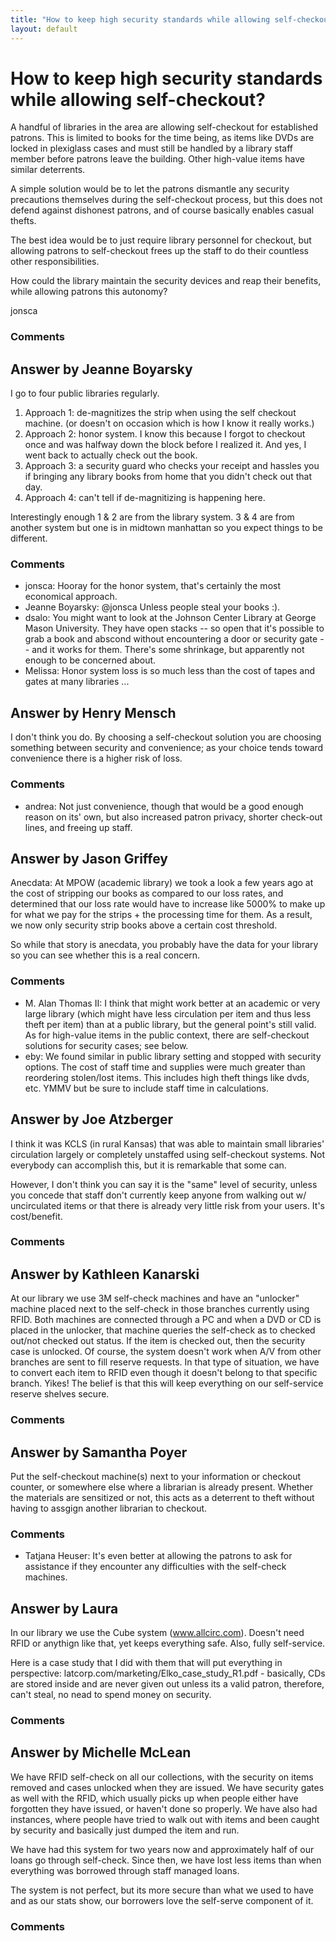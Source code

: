 ```yaml
---
title: "How to keep high security standards while allowing self-checkout?"
layout: default
---
```

How to keep high security standards while allowing self-checkout?
=====================
A handful of libraries in the area are allowing self-checkout for
established patrons. This is limited to books for the time being, as
items like DVDs are locked in plexiglass cases and must still be handled
by a library staff member before patrons leave the building. Other
high-value items have similar deterrents.

A simple solution would be to let the patrons dismantle any security
precautions themselves during the self-checkout process, but this does
not defend against dishonest patrons, and of course basically enables
casual thefts.

The best idea would be to just require library personnel for checkout,
but allowing patrons to self-checkout frees up the staff to do their
countless other responsibilities.

How could the library maintain the security devices and reap their
benefits, while allowing patrons this autonomy?

jonsca

### Comments ###


Answer by Jeanne Boyarsky
----------------
I go to four public libraries regularly.

1.  Approach 1: de-magnitizes the strip when using the self checkout
    machine. (or doesn't on occasion which is how I know it really
    works.)
2.  Approach 2: honor system. I know this because I forgot to checkout
    once and was halfway down the block before I realized it. And yes, I
    went back to actually check out the book.
3.  Approach 3: a security guard who checks your receipt and hassles you
    if bringing any library books from home that you didn't check out
    that day.
4.  Approach 4: can't tell if de-magnitizing is happening here.

Interestingly enough 1 & 2 are from the library system. 3 & 4 are from
another system but one is in midtown manhattan so you expect things to
be different.

### Comments ###
* jonsca: Hooray for the honor system, that's certainly the most economical
approach.
* Jeanne Boyarsky: @jonsca Unless people steal your books :).
* dsalo: You might want to look at the Johnson Center Library at George Mason
University. They have open stacks -- so open that it's possible to grab
a book and abscond without encountering a door or security gate -- and
it works for them. There's some shrinkage, but apparently not enough to
be concerned about.
* Melissa: Honor system loss is so much less than the cost of tapes and gates at
many libraries ...

Answer by Henry Mensch
----------------
I don't think you do. By choosing a self-checkout solution you are
choosing something between security and convenience; as your choice
tends toward convenience there is a higher risk of loss.

### Comments ###
* andrea: Not just convenience, though that would be a good enough reason on its'
own, but also increased patron privacy, shorter check-out lines, and
freeing up staff.

Answer by Jason Griffey
----------------
Anecdata: At MPOW (academic library) we took a look a few years ago at
the cost of stripping our books as compared to our loss rates, and
determined that our loss rate would have to increase like 5000% to make
up for what we pay for the strips + the processing time for them. As a
result, we now only security strip books above a certain cost threshold.

So while that story is anecdata, you probably have the data for your
library so you can see whether this is a real concern.

### Comments ###
* M. Alan Thomas II: I think that might work better at an academic or very large library
(which might have less circulation per item and thus less theft per
item) than at a public library, but the general point's still valid. As
for high-value items in the public context, there are self-checkout
solutions for security cases; see below.
* eby: We found similar in public library setting and stopped with security
options. The cost of staff time and supplies were much greater than
reordering stolen/lost items. This includes high theft things like dvds,
etc. YMMV but be sure to include staff time in calculations.

Answer by Joe Atzberger
----------------
I think it was KCLS (in rural Kansas) that was able to maintain small
libraries' circulation largely or completely unstaffed using
self-checkout systems. Not everybody can accomplish this, but it is
remarkable that some can.

However, I don't think you can say it is the "same" level of security,
unless you concede that staff don't currently keep anyone from walking
out w/ uncirculated items or that there is already very little risk from
your users. It's cost/benefit.

### Comments ###

Answer by Kathleen Kanarski
----------------
At our library we use 3M self-check machines and have an "unlocker"
machine placed next to the self-check in those branches currently using
RFID. Both machines are connected through a PC and when a DVD or CD is
placed in the unlocker, that machine queries the self-check as to
checked out/not checked out status. If the item is checked out, then the
security case is unlocked. Of course, the system doesn't work when A/V
from other branches are sent to fill reserve requests. In that type of
situation, we have to convert each item to RFID even though it doesn't
belong to that specific branch. Yikes! The belief is that this will keep
everything on our self-service reserve shelves secure.

### Comments ###

Answer by Samantha Poyer
----------------
Put the self-checkout machine(s) next to your information or checkout
counter, or somewhere else where a librarian is already present. Whether
the materials are sensitized or not, this acts as a deterrent to theft
without having to assgign another librarian to checkout.

### Comments ###
* Tatjana Heuser: It's even better at allowing the patrons to ask for assistance if they
encounter any difficulties with the self-check machines.

Answer by Laura
----------------
In our library we use the Cube system (www.allcirc.com). Doesn't need
RFID or anythign like that, yet keeps everything safe. Also, fully
self-service.

Here is a case study that I did with them that will put everything in
perspective: latcorp.com/marketing/Elko\_case\_study\_R1.pdf -
basically, CDs are stored inside and are never given out unless its a
valid patron, therefore, can't steal, no nead to spend money on
security.

### Comments ###

Answer by Michelle McLean
----------------
We have RFID self-check on all our collections, with the security on
items removed and cases unlocked when they are issued. We have security
gates as well with the RFID, which usually picks up when people either
have forgotten they have issued, or haven't done so properly. We have
also had instances, where people have tried to walk out with items and
been caught by security and basically just dumped the item and run.

We have had this system for two years now and approximately half of our
loans go through self-check. Since then, we have lost less items than
when everything was borrowed through staff managed loans.

The system is not perfect, but its more secure than what we used to have
and as our stats show, our borrowers love the self-serve component of
it.

### Comments ###


